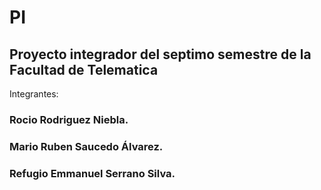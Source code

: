 # PI
## Proyecto integrador del septimo semestre de la Facultad de Telematica
Integrantes:
### Rocio Rodriguez Niebla.
### Mario Ruben Saucedo Álvarez.
### Refugio Emmanuel Serrano Silva.
